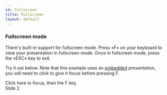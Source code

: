 ```yaml
---
id: fullscreen
title: Fullscreen
layout: default
---
```


### Fullscreen mode

There's built-in support for fullscreen mode. Press »F« on your keyboard to view your presentation in fullscreen mode. Once in fullscreen mode, press the »ESC« key to exit.

Try it out below. Note that this example uses an [embedded](/presentation-size/#embedded) presentation, you will need to click to give it focus before pressing F.

<div class="reveal reveal-example">
  <div class="slides">
    <section>Click here to focus, then the F key.</section>
    <section>Slide 2</section>
  </div>
</div>